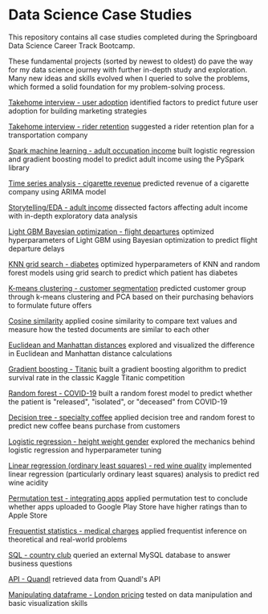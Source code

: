 # Data Science Case Studies
This repository contains all case studies completed during the Springboard Data Science Career Track Bootcamp.

These fundamental projects (sorted by newest to oldest) do pave the way for my data science journey with further in-depth study and exploration.
Many new ideas and skills evolved when I queried to solve the problems, which formed a solid foundation for my problem-solving process.


[Takehome interview - user adoption](https://github.com/hoytlui/DataScienceCaseStudies/tree/main/takehome_-_user_adoption)
identified factors to predict future user adoption for building marketing strategies

[Takehome interview - rider retention](https://github.com/hoytlui/DataScienceCaseStudies/tree/main/takehome_-_rider_retention)
suggested a rider retention plan for a transportation company

[Spark machine learning - adult occupation income](https://github.com/hoytlui/DataScienceCaseStudies/tree/main/spark)
built logistic regression and gradient boosting model to predict adult income using the PySpark library

[Time series analysis - cigarette revenue](https://github.com/hoytlui/DataScienceCaseStudies/tree/main/time_series)
predicted revenue of a cigarette company using ARIMA model

[Storytelling/EDA - adult income](https://github.com/hoytlui/DataScienceCaseStudies/tree/main/storytelling)
dissected factors affecting adult income with in-depth exploratory data analysis

[Light GBM Bayesian optimization - flight departures](https://github.com/hoytlui/DataScienceCaseStudies/tree/main/bayesian_optimization)
optimized hyperparameters of Light GBM using Bayesian optimization to predict flight departure delays

[KNN grid search - diabetes](https://github.com/hoytlui/DataScienceCaseStudies/tree/main/grid_search)
optimized hyperparameters of KNN and random forest models using grid search to predict which patient has diabetes

[K-means clustering - customer segmentation](https://github.com/hoytlui/DataScienceCaseStudies/tree/main/k-means_clustering)
predicted customer group through k-means clustering and PCA based on their purchasing behaviors to formulate future offers

[Cosine similarity](https://github.com/hoytlui/DataScienceCaseStudies/tree/main/cosine_similarity)
applied cosine similarity to compare text values and measure how the tested documents are similar to each other

[Euclidean and Manhattan distances](https://github.com/hoytlui/DataScienceCaseStudies/tree/main/euclidean_manhattan_distances)
explored and visualized the difference in Euclidean and Manhattan distance calculations

[Gradient boosting - Titanic](https://github.com/hoytlui/DataScienceCaseStudies/tree/main/gradient_boosting)
built a gradient boosting algorithm to predict survival rate in the classic Kaggle Titanic competition

[Random forest - COVID-19](https://github.com/hoytlui/DataScienceCaseStudies/tree/main/random_forest)
built a random forest model to predict whether the patient is "released", "isolated", or "deceased" from COVID-19

[Decision tree - specialty coffee](https://github.com/hoytlui/DataScienceCaseStudies/tree/main/decision_tree)
applied decision tree and random forest to predict new coffee beans purchase from customers

[Logistic regression - height weight gender](https://github.com/hoytlui/DataScienceCaseStudies/tree/main/logistic_regression)
explored the mechanics behind logistic regression and hyperparameter tuning

[Linear regression (ordinary least squares) - red wine quality](https://github.com/hoytlui/DataScienceCaseStudies/tree/main/linear_regression_ordinary_least_squares)
implemented linear regression (particularly ordinary least squares) analysis to predict red wine acidity

[Permutation test - integrating apps](https://github.com/hoytlui/DataScienceCaseStudies/tree/main/permutation_test)
applied permutation test to conclude whether apps uploaded to Google Play Store have higher ratings than to Apple Store

[Frequentist statistics - medical charges](https://github.com/hoytlui/DataScienceCaseStudies/tree/main/frequentist_inference)
applied frequentist inference on theoretical and real-world problems

[SQL - country club](https://github.com/hoytlui/DataScienceCaseStudies/tree/main/sql)
queried an external MySQL database to answer business questions

[API - Quandl](https://github.com/hoytlui/DataScienceCaseStudies/tree/main/API)
retrieved data from Quandl's API

[Manipulating dataframe - London pricing](https://github.com/hoytlui/DataScienceCaseStudies/tree/main/manipulating_dataframe)
tested on data manipulation and basic visualization skills

